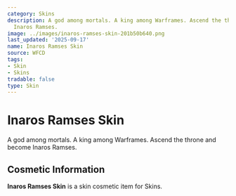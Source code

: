 ```yaml
---
category: Skins
description: A god among mortals. A king among Warframes. Ascend the throne and become
  Inaros Ramses.
image: ../images/inaros-ramses-skin-201b50b640.png
last_updated: '2025-09-17'
name: Inaros Ramses Skin
source: WFCD
tags:
- Skin
- Skins
tradable: false
type: Skin
---
```


# Inaros Ramses Skin

A god among mortals. A king among Warframes. Ascend the throne and become Inaros Ramses.

## Cosmetic Information

**Inaros Ramses Skin** is a skin cosmetic item for Skins.

